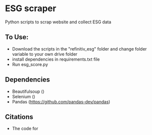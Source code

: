 # ESG scraper
Python scripts to scrap website and collect ESG data

## To Use:
* Download the scripts in the "refinitiv_esg" folder and change folder variable to your own drive folder
* install dependencies in requirements.txt file
* Run esg_score.py

## Dependencies
* Beautifulsoup ()
* Selenium ()
* Pandas (https://github.com/pandas-dev/pandas)

## Citations
* The code for 